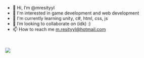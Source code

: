 - 👋 Hi, I’m @mresityyl
- 👀 I'm interested in game development and web development
- 🌱 I'm currently learning unity, c#, html, css, js
- 💞️ I’m looking to collaborate on (idk) :)
- 📫 How to reach me m.resityyl@hotmail.com 

<br>

![](https://media1.giphy.com/media/26u4nJPf0JtQPdStq/giphy.gif?cid=790b7611b5bbde662b3c4eba215cb7793d1fc34637b1d994&rid=giphy.gif&ct=g)

<!---
m-resityyl/m-resityyl is a ✨ special ✨ repository because its `README.md` (this file) appears on your GitHub profile.
You can click the Preview link to take a look at your changes.
--->
